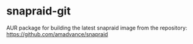 # snapraid-git
AUR package for building the latest snapraid image from the repository: https://github.com/amadvance/snapraid
